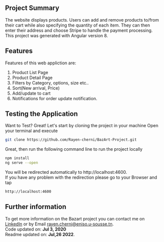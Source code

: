 ## Project Summary
The website displays products. Users can add and remove products to/from their cart while also specifying the quantity of each item. They can then enter their address and choose Stripe to handle the payment processing.<br/>
This project was generated with Angular version 8.


## Features
Features of this web appliction are:
1. Product List Page
2. Product Detail Page
3. Filters by Category, options, size etc..
4. Sort(New arrival, Price)
5. Add/update to cart
6. Notifications for order update notification.

## Testing the Application
Want to Test? Great!
Let's start by cloning the project in your machine
Open your terminal and execute
```sh
git clone https://github.com/Rayen-cherni/BazArt-Project.git
```
Great, then run the following command line to run the project locally 
```sh
npm install
ng serve --open
```
You will be redirected automatically to http://localhost:4600. <br/>
If you have any problem with the redirection please go to your Browser and tap
```sh
http://localhost:4600
```

## Further information
To get more information on the Bazart project you can contact me on [LinkedIn](https://www.linkedin.com/in/rayen-cherni-181b97198/) or by Email rayen.cherni@eniso.u-sousse.tn.<br/>
Code updated on: **Jul 3, 2020** <br/>
Readme updated on: **Jul,26 2022**. 

